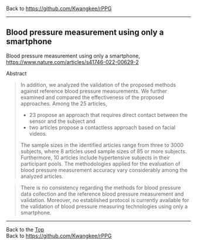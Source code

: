 Back to https://github.com/Kwangkee/rPPG
***

## Blood pressure measurement using only a smartphone
Blood pressure measurement using only a smartphone, https://www.nature.com/articles/s41746-022-00629-2

Abstract
>In addition, we analyzed the validation of the proposed methods against reference blood pressure measurements. We further examined and compared the effectiveness of the proposed approaches. Among the 25 articles,
>- 23 propose an approach that requires direct contact between the sensor and the subject and 
>- two articles propose a contactless approach based on facial videos. 
>
>The sample sizes in the identified articles range from three to 3000 subjects, where 8 articles used sample sizes of 85 or more subjects. Furthermore, 10 articles include hypertensive subjects in their participant pools. The methodologies applied for the evaluation of blood pressure measurement accuracy vary considerably among the analyzed articles. 

>There is no consistency regarding the methods for blood pressure data collection and the reference blood pressure measurement and validation. Moreover, no established protocol is currently available for the validation of blood pressure measuring technologies using only a smartphone. 

***
Back to the [Top](#rPPG)  
Back to https://github.com/Kwangkee/rPPG
